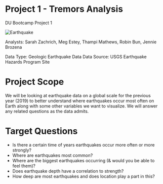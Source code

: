# Project 1 - Tremors Analysis
DU Bootcamp Project 1

![Earthquake](https://github.com/SarahZ22/Images/stock-photo-earthquake2.png)

Analysts: Sarah Zachrich, Meg Estey, Thampi Mathews, Robin Bun, Jennie Brozena

Data Type: Geologic Earthquake Data
Data Source: USGS Earthquake Hazards Program Site

# Project Scope
We will be looking at earthquake data on a global scale for the previous year (2019) to better understand where earthquakes occur most often on Earth along with some other variables we want to visualize. We will answer any related questions as the data admits.

# Target Questions
- Is there a certain time of years earthquakes occur more often or more strongly? 
- Where are earthquakes most common? 
- Where are the biggest earthquakes occurring (& would you be able to feel them)? 
- Does earthquake depth have a correlation to strength? 
- How deep are most earthquakes and does location play a part in this? 


